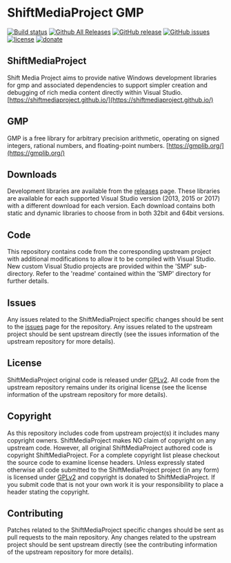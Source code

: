 ShiftMediaProject GMP
=============
[![Build status](https://ci.appveyor.com/api/projects/status/74138gxitr144mjg?svg=true)](https://ci.appveyor.com/project/Sibras/gmp)
[![Github All Releases](https://img.shields.io/github/downloads/ShiftMediaProject/gmp/total.svg)](https://github.com/ShiftMediaProject/gmp/releases)
[![GitHub release](https://img.shields.io/github/release/ShiftMediaProject/gmp.svg)](https://github.com/ShiftMediaProject/gmp/releases/latest)
[![GitHub issues](https://img.shields.io/github/issues/ShiftMediaProject/gmp.svg)](https://github.com/ShiftMediaProject/gmp/issues)
[![license](https://img.shields.io/github/license/ShiftMediaProject/gmp.svg)](https://github.com/ShiftMediaProject/gmp)
[![donate](https://img.shields.io/badge/donate-link-brightgreen.svg)](https://shiftmediaproject.github.io/8-donate/)
## ShiftMediaProject

Shift Media Project aims to provide native Windows development libraries for gmp and associated dependencies to support simpler creation and debugging of rich media content directly within Visual Studio. [https://shiftmediaproject.github.io/](https://shiftmediaproject.github.io/)

## GMP

GMP is a free library for arbitrary precision arithmetic, operating on signed integers, rational numbers, and floating-point numbers. [https://gmplib.org/](https://gmplib.org/)

## Downloads

Development libraries are available from the [releases](https://github.com/ShiftMediaProject/gmp/releases) page. These libraries are available for each supported Visual Studio version (2013, 2015 or 2017) with a different download for each version. Each download contains both static and dynamic libraries to choose from in both 32bit and 64bit versions.

## Code

This repository contains code from the corresponding upstream project with additional modifications to allow it to be compiled with Visual Studio. New custom Visual Studio projects are provided within the 'SMP' sub-directory. Refer to the 'readme' contained within the 'SMP' directory for further details.

## Issues

Any issues related to the ShiftMediaProject specific changes should be sent to the [issues](https://github.com/ShiftMediaProject/gmp/issues) page for the repository. Any issues related to the upstream project should be sent upstream directly (see the issues information of the upstream repository for more details).

## License

ShiftMediaProject original code is released under [GPLv2](https://www.gnu.org/licenses/gpl-2.0.html). All code from the upstream repository remains under its original license (see the license information of the upstream repository for more details).

## Copyright

As this repository includes code from upstream project(s) it includes many copyright owners. ShiftMediaProject makes NO claim of copyright on any upstream code. However, all original ShiftMediaProject authored code is copyright ShiftMediaProject. For a complete copyright list please checkout the source code to examine license headers. Unless expressly stated otherwise all code submitted to the ShiftMediaProject project (in any form) is licensed under [GPLv2](https://www.gnu.org/licenses/gpl-2.0.html) and copyright is donated to ShiftMediaProject. If you submit code that is not your own work it is your responsibility to place a header stating the copyright.

## Contributing

Patches related to the ShiftMediaProject specific changes should be sent as pull requests to the main repository. Any changes related to the upstream project should be sent upstream directly (see the contributing information of the upstream repository for more details).
